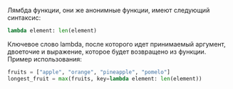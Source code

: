 Лямбда функции, они же анонимные функции, имеют следующий синтаксис:
```Python
lambda element: len(element)
```
Ключевое слово lambda, после которого идет принимаемый аргумент, двоеточие и выражение, которое будет возвращено из функции.
Пример использования:
```Python
fruits = ["apple", "orange", "pineapple", "pomelo"]
longest_fruit = max(fruits, key=lambda element: len(element))
```
